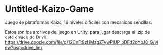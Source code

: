# Untitled-Kaizo-Game
 Juego de plataformas Kaizo, 16 niveles difíciles con mecanicas sencillas.

 Estos son los archivos del juego en Unity, para jugar descarga el .zip de este enlace de Drive: https://drive.google.com/file/d/12CnFt9zHMzgZFywPlUP_oDFd2dYbJ8_G/view?usp=drive_link
